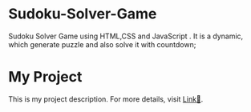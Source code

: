 # Sudoku-Solver-Game
Sudoku Solver Game using HTML,CSS and JavaScript . It is a dynamic, which generate puzzle and also solve it with countdown;
# My Project
This is my project description. For more details, visit [Link🔗](https://bholacraft07.github.io/Sudoku-Solver-Game/).
